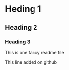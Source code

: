 # Heding 1  

## Heading 2  

### Heading 3  

This is one fancy readme file

This line added on github
